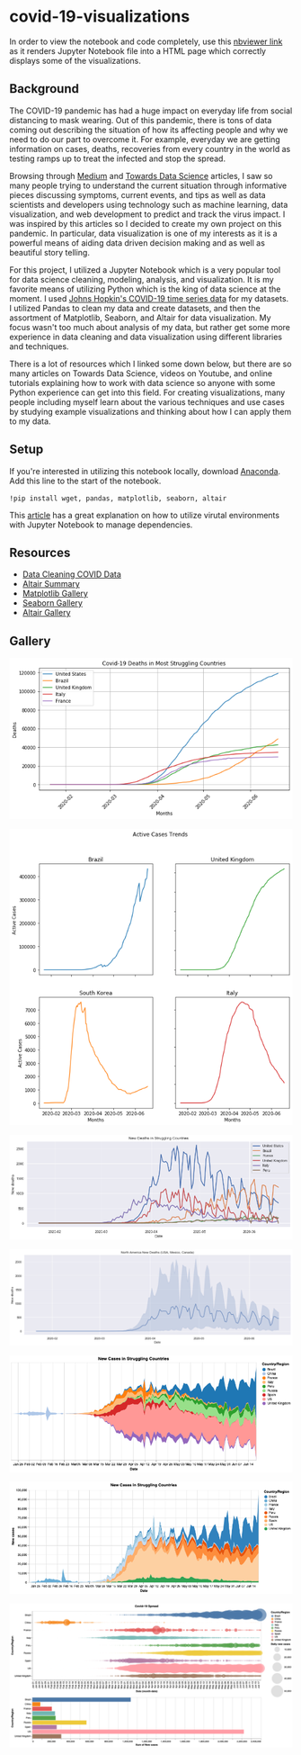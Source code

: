 # covid-19-visualizations
In order to view the notebook and code completely, use this [nbviewer link](https://nbviewer.jupyter.org/github/awang378/covid-19-visualizations/blob/master/Global%20Data%20Visualization%20with%20Python.ipynb) as it renders Jupyter Notebook file into a HTML page which correctly displays some of the visualizations.

## Background
The COVID-19 pandemic has had a huge impact on everyday life from social distancing to mask wearing. Out of this pandemic, there is tons of data coming out describing the situation of how its affecting people and why we need to do our part to overcome it. For example, everyday we are getting information on cases, deaths, recoveries from every country in the world as testing ramps up to treat the infected and stop the spread. 

Browsing through [Medium](https://medium.com/) and [Towards Data Science](https://towardsdatascience.com/) articles, I saw so many people trying to understand the current situation through informative pieces discussing symptoms, current events, and tips as well as data scientists and developers using technology such as machine learning, data visualization, and web development to predict and track the virus impact. I was inspired by this articles so I decided to create my own project on this pandemic. In particular, data visualization is one of my interests as it is a powerful means of aiding data driven decision making and as well as beautiful story telling.

For this project, I utilized a Jupyter Notebook which is a very popular tool for data science cleaning, modeling, analysis, and visualization. It is my favorite means of utilizing Python which is the king of data science at the moment. I used [Johns Hopkin's COVID-19 time series data](https://github.com/CSSEGISandData/COVID-19) for my datasets. I utilized Pandas to clean my data and create datasets, and then the assortment of Matplotlib, Seaborn, and Altair for data visualization. My focus wasn't too much about analysis of my data, but rather get some more experience in data cleaning and data visualization using different libraries and techniques. 

There is a lot of resources which I linked some down below, but there are so many articles on Towards Data Science, videos on Youtube, and online tutorials explaining how to work with data science so anyone with some Python experience can get into this field. For creating visualizations, many people including myself learn about the various techniques and use cases by studying example visualizations and thinking about how I can apply them to my data. 

## Setup
If you're interested in utilizing this notebook locally, download [Anaconda](https://www.anaconda.com/). Add this line to the start of the notebook.
```
!pip install wget, pandas, matplotlib, seaborn, altair
```

This [article](https://towardsdatascience.com/create-virtual-environment-using-virtualenv-and-add-it-to-jupyter-notebook-6e1bf4e03415) has a great explanation on how to utilize virutal environments with Jupyter Notebook to manage dependencies. 


## Resources
* [Data Cleaning COVID Data](https://towardsdatascience.com/covid-19-data-processing-58aaa3663f6)
* [Altair Summary](https://towardsdatascience.com/python-interactive-data-visualization-with-altair-b4c4664308f8)
* [Matplotlib Gallery](https://matplotlib.org/3.1.1/gallery/index.html)
* [Seaborn Gallery](https://seaborn.pydata.org/examples/index.html)
* [Altair Gallery](https://altair-viz.github.io/gallery/index.html)

## Gallery
![image](https://github.com/awang378/covid-19-visualizations/blob/master/images/deathsline.png)

![image](https://github.com/awang378/covid-19-visualizations/blob/master/images/facetline.png)

![image](https://github.com/awang378/covid-19-visualizations/blob/master/images/sbdeaths.png)

![image](https://github.com/awang378/covid-19-visualizations/blob/master/images/statsb.png)

![image](https://github.com/awang378/covid-19-visualizations/blob/master/images/streamgraph.png)

![image](https://github.com/awang378/covid-19-visualizations/blob/master/images/stackedarea.png)

![image](https://github.com/awang378/covid-19-visualizations/blob/master/images/interactive.png)
